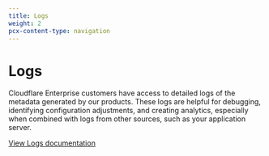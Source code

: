 ```yaml
---
title: Logs
weight: 2
pcx-content-type: navigation
---
```


# Logs

Cloudflare Enterprise customers have access to detailed logs of the metadata generated by our products. These logs are helpful for debugging, identifying configuration adjustments, and creating analytics, especially when combined with logs from other sources, such as your application server.

[View Logs documentation](https://developers.cloudflare.com/logs/get-started/enable-destinations)
